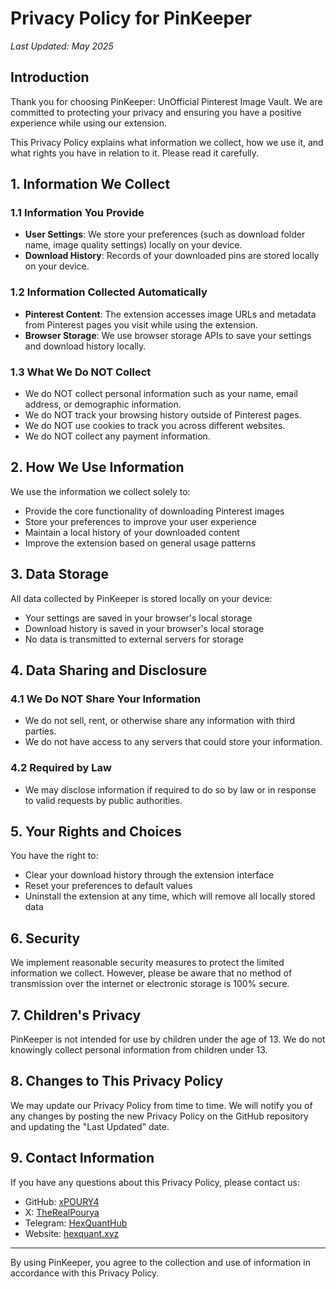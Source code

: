 # Privacy Policy for PinKeeper

*Last Updated: May 2025*

## Introduction

Thank you for choosing PinKeeper: UnOfficial Pinterest Image Vault. We are committed to protecting your privacy and ensuring you have a positive experience while using our extension.

This Privacy Policy explains what information we collect, how we use it, and what rights you have in relation to it. Please read it carefully.

## 1. Information We Collect

### 1.1 Information You Provide
- **User Settings**: We store your preferences (such as download folder name, image quality settings) locally on your device.
- **Download History**: Records of your downloaded pins are stored locally on your device.

### 1.2 Information Collected Automatically
- **Pinterest Content**: The extension accesses image URLs and metadata from Pinterest pages you visit while using the extension.
- **Browser Storage**: We use browser storage APIs to save your settings and download history locally.

### 1.3 What We Do NOT Collect
- We do NOT collect personal information such as your name, email address, or demographic information.
- We do NOT track your browsing history outside of Pinterest pages.
- We do NOT use cookies to track you across different websites.
- We do NOT collect any payment information.

## 2. How We Use Information

We use the information we collect solely to:
- Provide the core functionality of downloading Pinterest images
- Store your preferences to improve your user experience
- Maintain a local history of your downloaded content
- Improve the extension based on general usage patterns

## 3. Data Storage

All data collected by PinKeeper is stored locally on your device:
- Your settings are saved in your browser's local storage
- Download history is saved in your browser's local storage
- No data is transmitted to external servers for storage

## 4. Data Sharing and Disclosure

### 4.1 We Do NOT Share Your Information
- We do not sell, rent, or otherwise share any information with third parties.
- We do not have access to any servers that could store your information.

### 4.2 Required by Law
- We may disclose information if required to do so by law or in response to valid requests by public authorities.

## 5. Your Rights and Choices

You have the right to:
- Clear your download history through the extension interface
- Reset your preferences to default values
- Uninstall the extension at any time, which will remove all locally stored data

## 6. Security

We implement reasonable security measures to protect the limited information we collect. However, please be aware that no method of transmission over the internet or electronic storage is 100% secure.

## 7. Children's Privacy

PinKeeper is not intended for use by children under the age of 13. We do not knowingly collect personal information from children under 13.

## 8. Changes to This Privacy Policy

We may update our Privacy Policy from time to time. We will notify you of any changes by posting the new Privacy Policy on the GitHub repository and updating the "Last Updated" date.

## 9. Contact Information

If you have any questions about this Privacy Policy, please contact us:

- GitHub: [xPOURY4](https://github.com/xPOURY4)
- X: [TheRealPourya](https://x.com/TheRealPourya)
- Telegram: [HexQuantHub](https://t.me/HexQuantHub)
- Website: [hexquant.xyz](https://hexquant.xyz)

---

By using PinKeeper, you agree to the collection and use of information in accordance with this Privacy Policy. 

